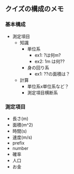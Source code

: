 ## クイズの構成のメモ



### 基本構成
- 測定項目
    - 知識
        - 単位系
            - ex1: ?は何m?
            - ex2: 1m は何??
        - 身の回り系
            - ex1: ??の面積は？ 
    - 計算
        - 単位系x単位系など？
        - 測定項目横断系

### 測定項目
- 長さ(m)
- 面積(m^2)
- 時間(s)
- 速度(m/s)
- prefix
- number
- 確率
- 人口
- お金